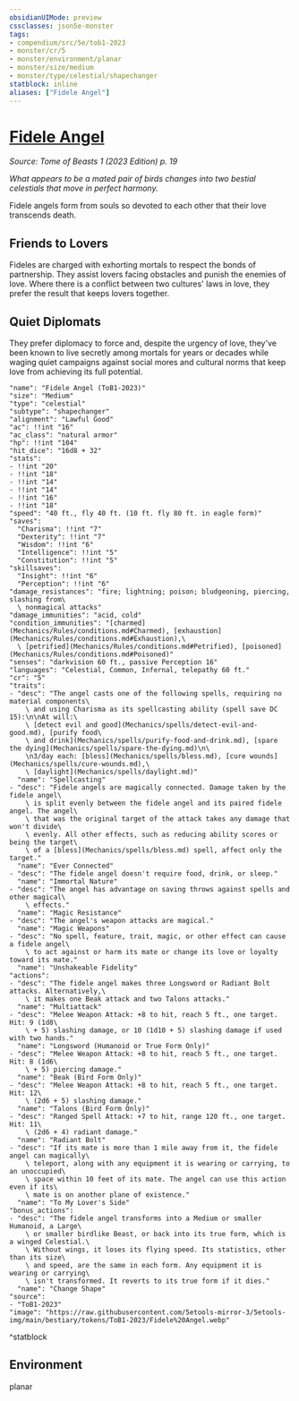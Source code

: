 ```yaml
---
obsidianUIMode: preview
cssclasses: json5e-monster
tags:
- compendium/src/5e/tob1-2023
- monster/cr/5
- monster/environment/planar
- monster/size/medium
- monster/type/celestial/shapechanger
statblock: inline
aliases: ["Fidele Angel"]
---
```

# [Fidele Angel](Mechanics\bestiary\npc/fidele-angel-tob1-2023.md)
*Source: Tome of Beasts 1 (2023 Edition) p. 19*  

*What appears to be a mated pair of birds changes into two bestial celestials that move in perfect harmony.*

Fidele angels form from souls so devoted to each other that their love transcends death.

## Friends to Lovers

Fideles are charged with exhorting mortals to respect the bonds of partnership. They assist lovers facing obstacles and punish the enemies of love. Where there is a conflict between two cultures' laws in love, they prefer the result that keeps lovers together.

## Quiet Diplomats

They prefer diplomacy to force and, despite the urgency of love, they've been known to live secretly among mortals for years or decades while waging quiet campaigns against social mores and cultural norms that keep love from achieving its full potential.

```statblock
"name": "Fidele Angel (ToB1-2023)"
"size": "Medium"
"type": "celestial"
"subtype": "shapechanger"
"alignment": "Lawful Good"
"ac": !!int "16"
"ac_class": "natural armor"
"hp": !!int "104"
"hit_dice": "16d8 + 32"
"stats":
- !!int "20"
- !!int "18"
- !!int "14"
- !!int "14"
- !!int "16"
- !!int "18"
"speed": "40 ft., fly 40 ft. (10 ft. fly 80 ft. in eagle form)"
"saves":
  "Charisma": !!int "7"
  "Dexterity": !!int "7"
  "Wisdom": !!int "6"
  "Intelligence": !!int "5"
  "Constitution": !!int "5"
"skillsaves":
  "Insight": !!int "6"
  "Perception": !!int "6"
"damage_resistances": "fire; lightning; poison; bludgeoning, piercing, slashing from\
  \ nonmagical attacks"
"damage_immunities": "acid, cold"
"condition_immunities": "[charmed](Mechanics/Rules/conditions.md#Charmed), [exhaustion](Mechanics/Rules/conditions.md#Exhaustion),\
  \ [petrified](Mechanics/Rules/conditions.md#Petrified), [poisoned](Mechanics/Rules/conditions.md#Poisoned)"
"senses": "darkvision 60 ft., passive Perception 16"
"languages": "Celestial, Common, Infernal, telepathy 60 ft."
"cr": "5"
"traits":
- "desc": "The angel casts one of the following spells, requiring no material components\
    \ and using Charisma as its spellcasting ability (spell save DC 15):\n\nAt will:\
    \ [detect evil and good](Mechanics/spells/detect-evil-and-good.md), [purify food\
    \ and drink](Mechanics/spells/purify-food-and-drink.md), [spare the dying](Mechanics/spells/spare-the-dying.md)\n\
    \n3/day each: [bless](Mechanics/spells/bless.md), [cure wounds](Mechanics/spells/cure-wounds.md),\
    \ [daylight](Mechanics/spells/daylight.md)"
  "name": "Spellcasting"
- "desc": "Fidele angels are magically connected. Damage taken by the fidele angel\
    \ is split evenly between the fidele angel and its paired fidele angel. The angel\
    \ that was the original target of the attack takes any damage that won't divide\
    \ evenly. All other effects, such as reducing ability scores or being the target\
    \ of a [bless](Mechanics/spells/bless.md) spell, affect only the target."
  "name": "Ever Connected"
- "desc": "The fidele angel doesn't require food, drink, or sleep."
  "name": "Immortal Nature"
- "desc": "The angel has advantage on saving throws against spells and other magical\
    \ effects."
  "name": "Magic Resistance"
- "desc": "The angel's weapon attacks are magical."
  "name": "Magic Weapons"
- "desc": "No spell, feature, trait, magic, or other effect can cause a fidele angel\
    \ to act against or harm its mate or change its love or loyalty toward its mate."
  "name": "Unshakeable Fidelity"
"actions":
- "desc": "The fidele angel makes three Longsword or Radiant Bolt attacks. Alternatively,\
    \ it makes one Beak attack and two Talons attacks."
  "name": "Multiattack"
- "desc": "Melee Weapon Attack: +8 to hit, reach 5 ft., one target. Hit: 9 (1d8\
    \ + 5) slashing damage, or 10 (1d10 + 5) slashing damage if used with two hands."
  "name": "Longsword (Humanoid or True Form Only)"
- "desc": "Melee Weapon Attack: +8 to hit, reach 5 ft., one target. Hit: 8 (1d6\
    \ + 5) piercing damage."
  "name": "Beak (Bird Form Only)"
- "desc": "Melee Weapon Attack: +8 to hit, reach 5 ft., one target. Hit: 12\
    \ (2d6 + 5) slashing damage."
  "name": "Talons (Bird Form Only)"
- "desc": "Ranged Spell Attack: +7 to hit, range 120 ft., one target. Hit: 11\
    \ (2d6 + 4) radiant damage."
  "name": "Radiant Bolt"
- "desc": "If its mate is more than 1 mile away from it, the fidele angel can magically\
    \ teleport, along with any equipment it is wearing or carrying, to an unoccupied\
    \ space within 10 feet of its mate. The angel can use this action even if its\
    \ mate is on another plane of existence."
  "name": "To My Lover's Side"
"bonus_actions":
- "desc": "The fidele angel transforms into a Medium or smaller Humanoid, a Large\
    \ or smaller birdlike Beast, or back into its true form, which is a winged Celestial.\
    \ Without wings, it loses its flying speed. Its statistics, other than its size\
    \ and speed, are the same in each form. Any equipment it is wearing or carrying\
    \ isn't transformed. It reverts to its true form if it dies."
  "name": "Change Shape"
"source":
- "ToB1-2023"
"image": "https://raw.githubusercontent.com/5etools-mirror-3/5etools-img/main/bestiary/tokens/ToB1-2023/Fidele%20Angel.webp"
```
^statblock

## Environment

planar